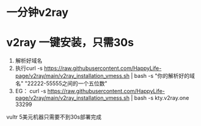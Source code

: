 # 一分钟v2ray
# v2ray 一键安装，只需30s

1. 解析好域名
2. 执行curl -s https://raw.githubusercontent.com/HappyLife-page/v2ray/main/v2ray_installation_vmess.sh | bash -s "你的解析好的域名" "22222-55555之间的一个五位数"
3. EG： curl -s https://raw.githubusercontent.com/HappyLife-page/v2ray/main/v2ray_installation_vmess.sh | bash -s kty.v2ray.one 33299

vultr 5美元机器只需要不到30s部署完成
